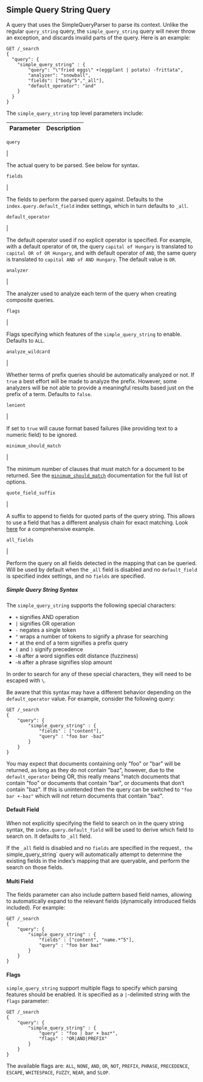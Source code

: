 ## Simple Query String Query

A query that uses the SimpleQueryParser to parse its context. Unlike the regular `query_string` query, the `simple_query_string` query will never throw an exception, and discards invalid parts of the query. Here is an example:
    
    
    GET /_search
    {
      "query": {
        "simple_query_string" : {
            "query": "\"fried eggs\" +(eggplant | potato) -frittata",
            "analyzer": "snowball",
            "fields": ["body^5","_all"],
            "default_operator": "and"
        }
      }
    }

The `simple_query_string` top level parameters include:

Parameter | Description  
---|---  
  
`query`

| 

The actual query to be parsed. See below for syntax.  
  
`fields`

| 

The fields to perform the parsed query against. Defaults to the `index.query.default_field` index settings, which in turn defaults to `_all`.  
  
`default_operator`

| 

The default operator used if no explicit operator is specified. For example, with a default operator of `OR`, the query `capital of Hungary` is translated to `capital OR of OR Hungary`, and with default operator of `AND`, the same query is translated to `capital AND of AND Hungary`. The default value is `OR`.  
  
`analyzer`

| 

The analyzer used to analyze each term of the query when creating composite queries.  
  
`flags`

| 

Flags specifying which features of the `simple_query_string` to enable. Defaults to `ALL`.  
  
`analyze_wildcard`

| 

Whether terms of prefix queries should be automatically analyzed or not. If `true` a best effort will be made to analyze the prefix. However, some analyzers will be not able to provide a meaningful results based just on the prefix of a term. Defaults to `false`.  
  
`lenient`

| 

If set to `true` will cause format based failures (like providing text to a numeric field) to be ignored.  
  
`minimum_should_match`

| 

The minimum number of clauses that must match for a document to be returned. See the [`minimum_should_match`](query-dsl-minimum-should-match.html "Minimum Should Match") documentation for the full list of options.  
  
`quote_field_suffix`

| 

A suffix to append to fields for quoted parts of the query string. This allows to use a field that has a different analysis chain for exact matching. Look [here](recipes.html#mixing-exact-search-with-stemming "Mixing exact search with stemmingedit") for a comprehensive example.  
  
`all_fields`

| 

Perform the query on all fields detected in the mapping that can be queried. Will be used by default when the `_all` field is disabled and no `default_field` is specified index settings, and no `fields` are specified.  
  
##### Simple Query String Syntax

The `simple_query_string` supports the following special characters:

  * `+` signifies AND operation 
  * `|` signifies OR operation 
  * `-` negates a single token 
  * `"` wraps a number of tokens to signify a phrase for searching 
  * `*` at the end of a term signifies a prefix query 
  * `(` and `)` signify precedence 
  * `~N` after a word signifies edit distance (fuzziness) 
  * `~N` after a phrase signifies slop amount 



In order to search for any of these special characters, they will need to be escaped with `\`.

Be aware that this syntax may have a different behavior depending on the `default_operator` value. For example, consider the following query:
    
    
    GET /_search
    {
        "query": {
            "simple_query_string" : {
                "fields" : ["content"],
                "query" : "foo bar -baz"
            }
        }
    }

You may expect that documents containing only "foo" or "bar" will be returned, as long as they do not contain "baz", however, due to the `default_operator` being OR, this really means "match documents that contain "foo" or documents that contain "bar", or documents that don’t contain "baz". If this is unintended then the query can be switched to `"foo bar +-baz"` which will not return documents that contain "baz".

#### Default Field

When not explicitly specifying the field to search on in the query string syntax, the `index.query.default_field` will be used to derive which field to search on. It defaults to `_all` field.

If the `_all` field is disabled and no `fields` are specified in the request`, the `simple_query_string` query will automatically attempt to determine the existing fields in the index’s mapping that are queryable, and perform the search on those fields.

#### Multi Field

The fields parameter can also include pattern based field names, allowing to automatically expand to the relevant fields (dynamically introduced fields included). For example:
    
    
    GET /_search
    {
        "query": {
            "simple_query_string" : {
                "fields" : ["content", "name.*^5"],
                "query" : "foo bar baz"
            }
        }
    }

#### Flags

`simple_query_string` support multiple flags to specify which parsing features should be enabled. It is specified as a `|`-delimited string with the `flags` parameter:
    
    
    GET /_search
    {
        "query": {
            "simple_query_string" : {
                "query" : "foo | bar + baz*",
                "flags" : "OR|AND|PREFIX"
            }
        }
    }

The available flags are: `ALL`, `NONE`, `AND`, `OR`, `NOT`, `PREFIX`, `PHRASE`, `PRECEDENCE`, `ESCAPE`, `WHITESPACE`, `FUZZY`, `NEAR`, and `SLOP`.
